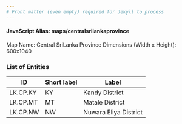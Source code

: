 ```yaml
---
# Front matter (even empty) required for Jekyll to process
---
```


#### JavaScript Alias: maps/centralsrilankaprovince

Map Name: Central SriLanka Province
Dimensions (Width x Height): 600x1040

### List of Entities

| ID       | Short label | Label                 |
| -------- | ----------- | --------------------- |
| LK.CP.KY | KY          | Kandy District        |
| LK.CP.MT | MT          | Matale District       |
| LK.CP.NW | NW          | Nuwara Eliya District |
